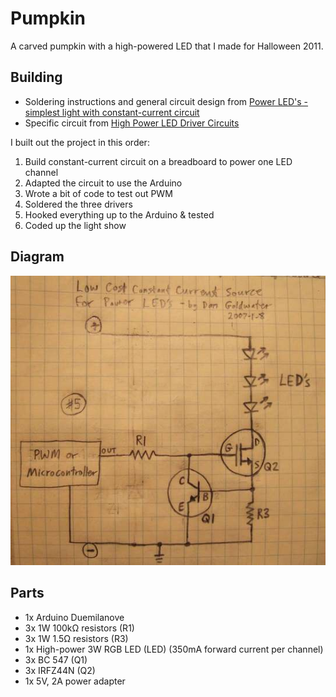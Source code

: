 Pumpkin
=======

A carved pumpkin with a high-powered LED that I made for Halloween 2011.

Building
--------

* Soldering instructions and general circuit design from [Power LED's - simplest light with constant-current circuit](http://www.instructables.com/id/Power-LED-s---simplest-light-with-constant-current/)
* Specific circuit from [High Power LED Driver Circuits](http://www.instructables.com/id/Circuits-for-using-High-Power-LED-s/step8/a-little-micro-makes-all-the-difference/)

I built out the project in this order:

1. Build constant-current circuit on a breadboard to power one LED channel
2. Adapted the circuit to use the Arduino
3. Wrote a bit of code to test out PWM
4. Soldered the three drivers
5. Hooked everything up to the Arduino & tested
6. Coded up the light show

Diagram
-------

![diagram](circuit_diagram.jpg)

Parts
-----

* 1x Arduino Duemilanove
* 3x 1W 100kΩ resistors (R1)
* 3x 1W 1.5Ω resistors (R3)
* 1x High-power 3W RGB LED (LED) (350mA forward current per channel)
* 3x BC 547 (Q1)
* 3x IRFZ44N (Q2)
* 1x 5V, 2A power adapter
